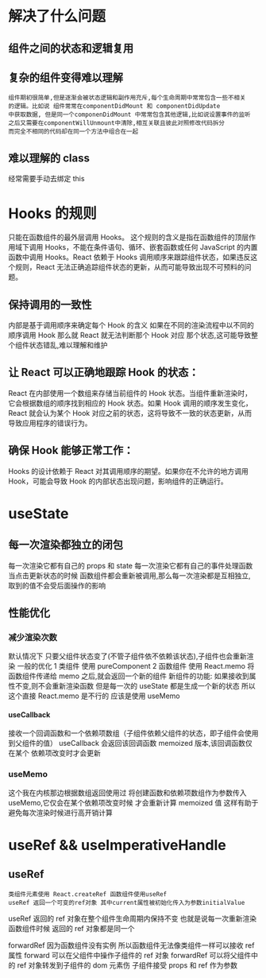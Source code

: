 # 解决了什么问题

## 组件之间的状态和逻辑复用

## 复杂的组件变得难以理解

    组件期初很简单,但是逐渐会被状态逻辑和副作用充斥,每个生命周期中常常包含一些不相关
    的逻辑。比如说 组件常常在componentDidMount 和 componentDidUpdate
    中获取数据, 但是同一个componenDidMount 中常常包含其他逻辑,比如说设置事件的监听
    之后又需要在componentWillUnmount中清除,相互关联且彼此对照修改代码拆分
    而完全不相同的代码却在同一个方法中组合在一起

## 难以理解的 class

经常需要手动去绑定 this

# Hooks 的规则

只能在函数组件的最外层调用 Hooks。
这个规则的含义是指在函数组件的顶层作用域下调用 Hooks，不能在条件语句、循环、嵌套函数或任何 JavaScript 的内置函数中调用 Hooks。React 依赖于 Hooks 调用顺序来跟踪组件状态，如果违反这个规则，React 无法正确追踪组件状态的更新，从而可能导致出现不可预料的问题。

## 保持调用的一致性

内部是基于调用顺序来确定每个 Hook 的含义
如果在不同的渲染流程中以不同的顺序调用 Hook 那么就 React 就无法判断那个 Hook 对应
那个状态,这可能导致整个组件状态错乱,难以理解和维护

## 让 React 可以正确地跟踪 Hook 的状态：

React 在内部使用一个数组来存储当前组件的 Hook 状态。当组件重新渲染时，它会根据数组的顺序找到相应的 Hook 状态。如果 Hook 调用的顺序发生变化，React 就会认为某个 Hook 对应之前的状态，这将导致不一致的状态更新，从而导致应用程序的错误行为。

## 确保 Hook 能够正常工作：

Hooks 的设计依赖于 React 对其调用顺序的期望。如果你在不允许的地方调用 Hook，可能会导致 Hook 的内部状态出现问题，影响组件的正确运行。

# useState

## 每一次渲染都独立的闭包

每一次渲染它都有自己的 props 和 state
每一次渲染它都有自己的事件处理函数
当点击更新状态的时候 函数组件都会重新被调用,那么每一次渲染都是互相独立,
取到的值不会受后面操作的影响

## 性能优化

### 减少渲染次数

默认情况下 只要父组件状态变了(不管子组件依不依赖该状态),子组件也会重新渲染
一般的优化
1 类组件 使用 pureComponent
2 函数组件 使用 React.memo
将函数组件传递给 memo 之后,就会返回一个新的组件
新组件的功能: 如果接收到属性不变,则不会重新渲染函数
但是每一次的 useState 都是生成一个新的状态 所以这个直接 React.memo 是不行的
应该是使用 useMemo

#### useCallback

接收一个回调函数和一个依赖项数组（子组件依赖父组件的状态，即子组件会使用到父组件的值）
useCallback 会返回该回调函数 memoized 版本,该回调函数仅在某个
依赖项改变时才会更新

### useMemo

这个我在内核那边根据数组返回使用过
将创建函数和依赖项数组作为参数传入 useMemo,它仅会在某个依赖项改变时候
才会重新计算 memoized 值 这样有助于避免每次渲染时候进行高开销计算

# useRef && useImperativeHandle

## useRef

    类组件元素使用 React.createRef 函数组件使用useRef
    useRef 返回一个可变的ref对象 其中current属性被初始化传入为参数initialValue

useRef 返回的 ref 对象在整个组件生命周期内保持不变
也就是说每一次重新渲染函数组件时候 返回的 ref 对象都是同一个

forwardRef
因为函数组件没有实例 所以函数组件无法像类组件一样可以接收 ref 属性
forward 可以在父组件中操作子组件的 ref 对象
forwardRef 可以将父组件中的 ref 对象转发到子组件的 dom 元素伤
子组件接受 props 和 ref 作为参数
